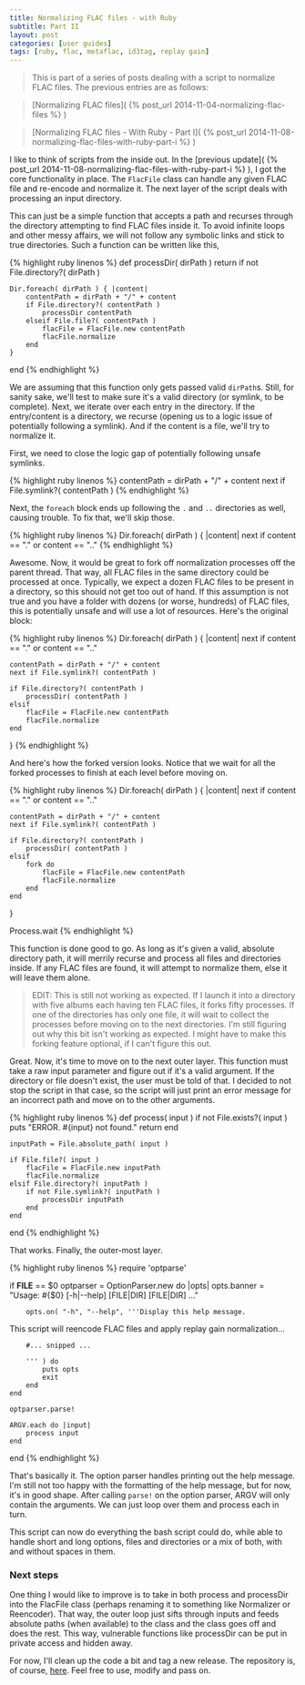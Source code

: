 ```yaml
---
title: Normalizing FLAC files - with Ruby
subtitle: Part II
layout: post
categories: [user guides]
tags: [ruby, flac, metaflac, id3tag, replay gain]
---
```


> This is part of a series of posts dealing with a script to normalize FLAC files.
> The previous entries are as follows:

> [Normalizing FLAC files]( {% post_url 2014-11-04-normalizing-flac-files %} )

> [Normalizing FLAC files - With Ruby - Part I]( {% post_url 2014-11-08-normalizing-flac-files-with-ruby-part-i %} )

I like to think of scripts from the inside out.
In the [previous update]( {% post_url 2014-11-08-normalizing-flac-files-with-ruby-part-i %} ), I got the core functionality in place.
The `FlacFile` class can handle any given FLAC file and re-encode and normalize it.
The next layer of the script deals with processing an input directory.

This can just be a simple function that accepts a path and recurses through the directory attempting to find FLAC files inside it.
To avoid infinite loops and other messy affairs, we will not follow any symbolic links and stick to true directories.
Such a function can be written like this,

{% highlight ruby linenos %}
def processDir( dirPath )
    return if not File.directory?( dirPath )

    Dir.foreach( dirPath ) { |content|
        contentPath = dirPath + "/" + content
        if File.directory?( contentPath )
            processDir contentPath
        elseif File.file?( contentPath )
            flacFile = FlacFile.new contentPath
            flacFile.normalize
        end
    }
end
{% endhighlight %}

We are assuming that this function only gets passed valid `dirPath`s.
Still, for sanity sake, we'll test to make sure it's a valid directory (or symlink, to be complete).
Next, we iterate over each entry in the directory.
If the entry/content is a directory, we recurse (opening us to a logic issue of potentially following a symlink).
And if the content is a file, we'll try to normalize it.

First, we need to close the logic gap of potentially following unsafe symlinks.

{% highlight ruby linenos %}
contentPath = dirPath + "/" + content
next if File.symlink?( contentPath )
{% endhighlight %}

Next, the `foreach` block ends up following the `.` and `..` directories as well, causing trouble.
To fix that, we'll skip those.

{% highlight ruby linenos %}
Dir.foreach( dirPath ) { |content|
    next if content == "." or content == ".."
{% endhighlight %}

Awesome.
Now, it would be great to fork off normalization processes off the parent thread.
That way, all FLAC files in the same directory could be processed at once.
Typically, we expect a dozen FLAC files to be present in a directory, so this should not get too out of hand.
If this assumption is not true and you have a folder with dozens (or worse, hundreds) of FLAC files, this is potentially unsafe and will use a lot of resources.
Here's the original block:

{% highlight ruby linenos %}
Dir.foreach( dirPath ) { |content|
    next if content == "." or content == ".."

    contentPath = dirPath + "/" + content
    next if File.symlink?( contentPath )

    if File.directory?( contentPath )
        processDir( contentPath )
    elsif
        flacFile = FlacFile.new contentPath
        flacFile.normalize
    end
}
{% endhighlight %}

And here's how the forked version looks.
Notice that we wait for all the forked processes to finish at each level before moving on.

{% highlight ruby linenos %}
Dir.foreach( dirPath ) { |content|
    next if content == "." or content == ".."

    contentPath = dirPath + "/" + content
    next if File.symlink?( contentPath )

    if File.directory?( contentPath )
        processDir( contentPath )
    elsif
        fork do
            flacFile = FlacFile.new contentPath
            flacFile.normalize
        end
    end
}

Process.wait
{% endhighlight %}

This function is done good to go.
As long as it's given a valid, absolute directory path, it will merrily recurse and process all files and directories inside.
If any FLAC files are found, it will attempt to normalize them, else it will leave them alone.

> EDIT: This is still not working as expected.
> If I launch it into a directory with five albums each having ten FLAC files, it forks fifty processes.
> If one of the directories has only one file, it will wait to collect the processes before moving on to the next directories.
> I'm still figuring out why this bit isn't working as expected.
> I might have to make this forking feature optional, if I can't figure this out.

Great.
Now, it's time to move on to the next outer layer.
This function must take a raw input parameter and figure out if it's a valid argument.
If the directory or file doesn't exist, the user must be told of that.
I decided to not stop the script in that case, so the script will just print an error message for an incorrect path and move on to the other arguments.

{% highlight ruby linenos %}
def process( input )
    if not File.exists?( input )
        puts "ERROR. #{input} not found."
        return
    end

    inputPath = File.absolute_path( input )

    if File.file?( input )
        flacFile = FlacFile.new inputPath
        flacFile.normalize
    elsif File.directory?( inputPath )
        if not File.symlink?( inputPath )
            processDir inputPath
        end
    end
end
{% endhighlight %}

That works.
Finally, the outer-most layer.

{% highlight ruby linenos %}
require 'optparse'

if __FILE__ == $0
    optparser = OptionParser.new do |opts|
        opts.banner = "Usage: #{$0} [-h|--help] [FILE|DIR] [FILE|DIR] ..."

        opts.on( "-h", "--help", '''Display this help message.

This script will reencode FLAC files and apply replay gain normalization...

        #... snipped ...

        ''' ) do
            puts opts
            exit
        end
    end

    optparser.parse!

    ARGV.each do |input|
        process input
    end
end
{% endhighlight %}

That's basically it.
The option parser handles printing out the help message.
I'm still not too happy with the formatting of the help message, but for now, it's in good shape.
After calling `parse!` on the option parser, ARGV will only contain the arguments.
We can just loop over them and process each in turn.

This script can now do everything the bash script could do, while able to handle short and long options, files and directories or a mix of both, with and without spaces in them.


### Next steps

One thing I would like to improve is to take in both process and processDir into the FlacFile class (perhaps renaming it to something like Normalizer or Reencoder).
That way, the outer loop just sifts through inputs and feeds absolute paths (when available) to the class and the class goes off and does the rest.
This way, vulnerable functions like processDir can be put in private access and hidden away.


For now, I'll clean up the code a bit and tag a new release.
The repository is, of course, [here](https://github.com/dekonvoluted/normalizeFLAC).
Feel free to use, modify and pass on.


